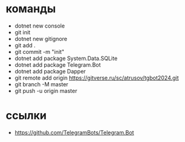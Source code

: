 # команды

* dotnet new console
* git init
* dotnet new gitignore
* git add .
* git commit -m "init"
* dotnet add package System.Data.SQLite
* dotnet add package Telegram.Bot
* dotnet add package Dapper
* git remote add origin https://gitverse.ru/sc/atrusov/tgbot2024.git
* git branch -M master
* git push -u origin master


# ссылки

* https://github.com/TelegramBots/Telegram.Bot
